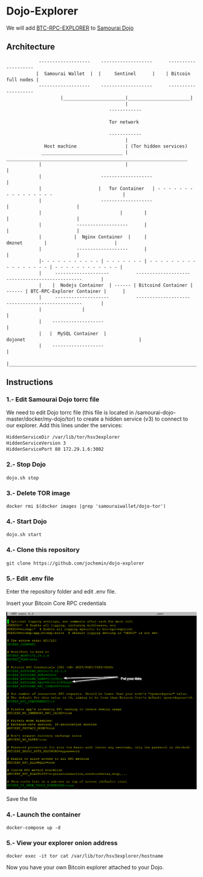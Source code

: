 # Dojo-Explorer
We will add [BTC-RPC-EXPLORER](https://github.com/janoside/btc-rpc-explorer "BTC-RPC-EXPLORER") to [Samourai Dojo](https://github.com/Samourai-Wallet/samourai-dojo "Samourai Dojo")

## Architecture ##


                -------------------    -------------------      --------------------
               |  Samourai Wallet  |  |     Sentinel      |    | Bitcoin full nodes |
                -------------------    -------------------      --------------------
                        |_______________________|_______________________|
                                                |
                                          ------------

                                          Tor network

                                          ------------
                                                |
                  Host machine                  | (Tor hidden services)
                 ______________________________ | ___________________________________________________________________
                |                               |                                                                    |
                |                      -------------------                                                           |
                |                     |   Tor Container   | - - - - - - - - - - - - - - - -                          |
                |                      -------------------                                 |                         |
                |                             |        |                                   |                         |
                |             -------------------      |                                   |                         |
                |            |  Nginx Container  |     |                     dmznet        |                         |
                |             -------------------      |                                   |                         |
                |- - - - - - - - - - - | - - - - - - - | - - - - - - - - - - - - - - - - - | - - - - - - - - - - - - |
                |     --------------------          --------------------          ----------------------------       |
                |    |  Nodejs Container  | ------ | Bitcoind Container | ------ | BTC-RPC-Explorer Container |      |
                |     --------------------          --------------------          ----------------------------       |
                |               |                                                                                    |
                |    -------------------                                                                             |
                |   |  MySQL Container  |                           dojonet                                          |
                |    -------------------                                                                             |
                |____________________________________________________________________________________________________|


## Instructions

### 1.- Edit Samourai Dojo torrc file ###

We need to edit Dojo torrc file (this file is located in /samourai-dojo-master/docker/my-dojo/tor)  to create a hidden service (v3) to connect to our explorer. Add this lines under the services:

```
HiddenServiceDir /var/lib/tor/hsv3explorer
HiddenServiceVersion 3
HiddenServicePort 80 172.29.1.6:3002
```

### 2.- Stop Dojo  ###
```
dojo.sh stop
```

### 3.- Delete TOR image  ###
```
docker rmi $(docker images |grep 'samouraiwallet/dojo-tor')
```

### 4.- Start Dojo  ###
```
dojo.sh start
```

### 4.- Clone this repository  ###
```
git clone https://github.com/jochemin/dojo-explorer
```

### 5.- Edit .env file ###

Enter the repository folder and edit .env file.

Insert your Bitcoin Core RPC credentials
<p align="center">
  <img src="img/env_file.png?raw=true" alt=".env file"/>
</p>

Save the file

### 4.- Launch the container ###
```
docker-compose up -d
```

### 5.- View your explorer onion address
```
docker exec -it tor cat /var/lib/tor/hsv3explorer/hostname
```

Now you have your own Bitcoin explorer attached to your Dojo.
